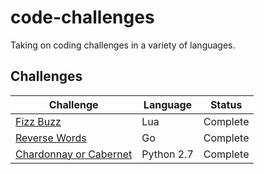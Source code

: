 # code-challenges
Taking on coding challenges in a variety of languages.
## Challenges
Challenge | Language | Status
-|-|-
[Fizz Buzz](https://www.codeeval.com/open_challenges/1/) | Lua | Complete 
[Reverse Words](https://www.codeeval.com/open_challenges/8/) | Go | Complete
[Chardonnay or Cabernet](https://www.codeeval.com/open_challenges/211/) | Python 2.7 | Complete
